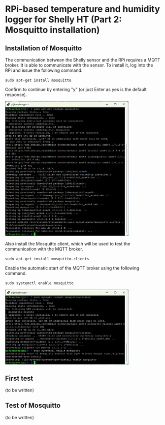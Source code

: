 # RPi-based temperature and humidity logger for Shelly HT (Part 2: Mosquitto installation)

## Installation of Mosquitto

The communication between the Shelly sensor and the RPi requires a MQTT broker. It is able to communicate with the sensor. To install it, log into the RPi and issue the following command.

`sudo apt-get install mosquitto`

Confirm to continue by entering "y" (or just Enter as yes is the default response).

<img src="/docs/assets/img/ht_logger/Screenshot%202025-03-09%20143822.png" alt="Installation of Mosquitto" width="400"/>

Also install the Mosquitto client, which will be used to test the communication with the MQTT broker.

`sudo apt-get install mosquitto-clients`

Enable the automatic start of the MQTT broker using the following command.

`sudo systemctl enable mosquitto`

<img src="/docs/assets/img/ht_logger/Screenshot%202025-03-09%20144104.png" alt="Installation of Mosquitto clients and enabling automatic startup" width="400"/>



## First test

(to be written)

## Test of Mosquitto

(to be written)
